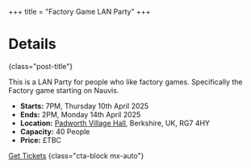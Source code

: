 +++
title = "Factory Game LAN Party"
+++
# Details
{class="post-title"}

This is a LAN Party for people who like factory games. Specifically the Factory game starting on Nauvis.

- **Starts:** 7PM, Thursday 10th April 2025
- **Ends:** 2PM, Monday 14th April 2025
- **Location:** [Padworth Village Hall](/travel), Berkshire, UK, RG7 4HY
- **Capacity:** 40 People
- **Price:** &pound;TBC

[Get Tickets](#)
{class="cta-block mx-auto"}
